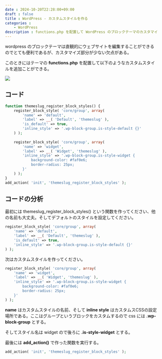 ```yaml
---
date : 2024-10-20T22:28:00+09:00
draft : false
title : WordPress - カスタムスタイルを作る
categories :
    - WordPress
description : functions.php を配置して WordPress のブロックテーマのカスタマイズ性を上げる。
---
```


wordpress のブロックテーマは直観的にウェブサイトを編集することができるのでとても便利であるが、カスタマイズ部分が少ない欠点がある。

このときにはテーマの **functions.php** を配置して以下のようなカスタムスタイルを追加ことができる。

![](https://image.icysamon.jp/blog/2024/10/wordpress-custom-style.webp)

## コード
```php
function themeslug_register_block_styles() {
    register_block_style( 'core/group', array(
        'name' => 'default',
        'label' => __( 'Default', 'themeslug' ),
        'is_default' => true,
        'inline_style' => '.wp-block-group.is-style-default {}' 
    ) );
    
    register_block_style( 'core/group', array(
        'name' => 'widget',
        'label' => __( 'Widget', 'themeslug' ),
        'inline_style' => '.wp-block-group.is-style-widget {
            background-color: #faf0e6;
            border-radius: 25px;
        }' 
    ) );
}
add_action( 'init', 'themeslug_register_block_styles' );
```

## コードの分析
最初には themeslug_register_block_styles() という関数を作ってください、他の名前も大丈夫。そしてデフォルトのスタイルを設定してください。

```php
register_block_style( 'core/group', array(
    'name' => 'default',
    'label' => __( 'Default', 'themeslug' ),
    'is_default' => true,
    'inline_style' => '.wp-block-group.is-style-default {}' 
) );
```

次はカスタムスタイルを作ってください。

```php
register_block_style( 'core/group', array(
    'name' => 'widget',
    'label' => __( 'Widget', 'themeslug' ),
    'inline_style' => '.wp-block-group.is-style-widget {
        background-color: #faf0e6;
        border-radius: 25px;
    }' 
) );
```

**name** はカスタムスタイルの名前、そして **inline style** はカスタムスCSSの設定場所である。ここはグループというブロックをカスタムするので css には **.wp-block-group** とする。

そしてスタイル名は widget ので後ろに **.is-style-widget** とする。

最後には **add_action()** で作った関数を実行する。

```php
add_action( 'init', 'themeslug_register_block_styles' );
```